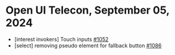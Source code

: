 Open UI Telecon, September 05, 2024
===================================
  * [interest invokers] Touch inputs [#1052](https://github.com/openui/open-ui/issues/1052)
  * [select] removing pseudo element for fallback button [#1086](https://github.com/openui/open-ui/issues/1086)
